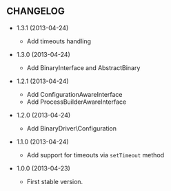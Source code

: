 CHANGELOG
---------

* 1.3.1 (2013-04-24)

  * Add timeouts handling

* 1.3.0 (2013-04-24)

  * Add BinaryInterface and AbstractBinary

* 1.2.1 (2013-04-24)

  * Add ConfigurationAwareInterface
  * Add ProcessBuilderAwareInterface

* 1.2.0 (2013-04-24)

  * Add BinaryDriver\Configuration

* 1.1.0 (2013-04-24)

  * Add support for timeouts via `setTimeout` method

* 1.0.0 (2013-04-23)

  * First stable version.
